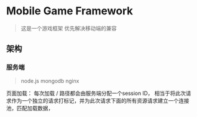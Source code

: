 # Mobile Game Framework

> 这是一个游戏框架  优先解决移动端的兼容

## 架构

### 服务端
> node.js mongodb nginx

页面加载：
每次加载 / 路径都会由服务端分配一个session ID， 相当于将此次请求作为一个独立的请求打标记，并为此次请求下面的所有资源请求建立一个连接池，匹配加载数据，

